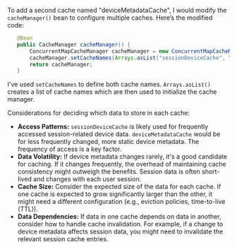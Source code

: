 To add a second cache named "deviceMetadataCache", I would modify the `cacheManager()` bean to configure multiple caches. Here’s the modified code:

```java
   @Bean
   public CacheManager cacheManager() {
       ConcurrentMapCacheManager cacheManager = new ConcurrentMapCacheManager();
       cacheManager.setCacheNames(Arrays.asList("sessionDeviceCache", "deviceMetadataCache"));
       return cacheManager;
   }
```

I've used `setCacheNames` to define both cache names. `Arrays.asList()` creates a list of cache names which are then used to initialize the cache manager.

Considerations for deciding which data to store in each cache:

*   **Access Patterns:**  `sessionDeviceCache` is likely used for frequently accessed session-related device data.  `deviceMetadataCache` would be for less frequently changed, more static device metadata. The frequency of access is a key factor.
*   **Data Volatility:**  If device metadata changes rarely, it's a good candidate for caching. If it changes frequently, the overhead of maintaining cache consistency might outweigh the benefits. Session data is often short-lived and changes with each user session.
*   **Cache Size:**  Consider the expected size of the data for each cache. If one cache is expected to grow significantly larger than the other, it might need a different configuration (e.g., eviction policies, time-to-live (TTL)).
*   **Data Dependencies:**  If data in one cache depends on data in another, consider how to handle cache invalidation. For example, if a change to device metadata affects session data, you might need to invalidate the relevant session cache entries.